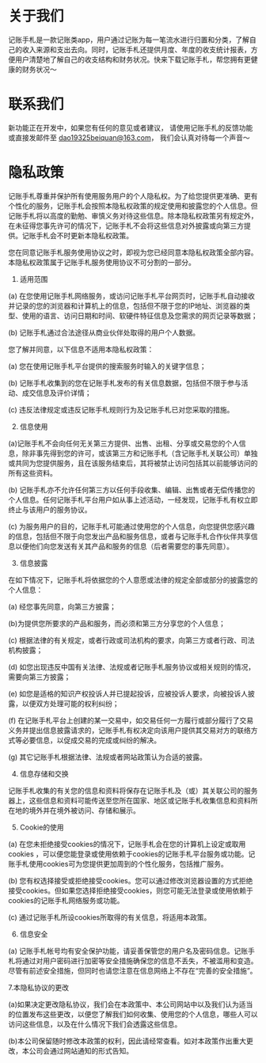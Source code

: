 # 关于我们

记账手札是一款记账类app，用户通过记账为每一笔流水进行归置和分类，了解自己的收入来源和支出去向。同时，记账手札还提供月度、年度的收支统计报表，方便用户清楚地了解自己的收支结构和财务状况。快来下载记账手札，帮您拥有更健康的财务状况～


# 联系我们

新功能正在开发中，如果您有任何的意见或者建议， 请使用记账手札的反馈功能或直接发邮件至 dao19325beiquan@163.com， 我们会认真对待每一个声音～


# 隐私政策

记账手札尊重并保护所有使用服务用户的个人隐私权。为了给您提供更准确、更有个性化的服务，记账手札会按照本隐私权政策的规定使用和披露您的个人信息。但记账手札将以高度的勤勉、审慎义务对待这些信息。除本隐私权政策另有规定外，在未征得您事先许可的情况下，记账手札不会将这些信息对外披露或向第三方提供。记账手札会不时更新本隐私权政策。

您在同意记账手札服务使用协议之时，即视为您已经同意本隐私权政策全部内容。本隐私权政策属于记账手札服务使用协议不可分割的一部分。

1. 适用范围

(a) 在您使用记账手札网络服务，或访问记账手札平台网页时，记账手札自动接收并记录的您的浏览器和计算机上的信息，包括但不限于您的IP地址、浏览器的类型、使用的语言、访问日期和时间、软硬件特征信息及您需求的网页记录等数据；

(b) 记账手札通过合法途径从商业伙伴处取得的用户个人数据。

您了解并同意，以下信息不适用本隐私权政策：

(a) 您在使用记账手札平台提供的搜索服务时输入的关键字信息；

(b) 记账手札收集到的您在记账手札发布的有关信息数据，包括但不限于参与活动、成交信息及评价详情；

(c) 违反法律规定或违反记账手札规则行为及记账手札已对您采取的措施。

2. 信息使用

(a)记账手札不会向任何无关第三方提供、出售、出租、分享或交易您的个人信息，除非事先得到您的许可，或该第三方和记账手札（含记账手札关联公司）单独或共同为您提供服务，且在该服务结束后，其将被禁止访问包括其以前能够访问的所有这些资料。

(b) 记账手札亦不允许任何第三方以任何手段收集、编辑、出售或者无偿传播您的个人信息。任何记账手札平台用户如从事上述活动，一经发现，记账手札有权立即终止与该用户的服务协议。

(c) 为服务用户的目的，记账手札可能通过使用您的个人信息，向您提供您感兴趣的信息，包括但不限于向您发出产品和服务信息，或者与记账手札合作伙伴共享信息以便他们向您发送有关其产品和服务的信息（后者需要您的事先同意）。

3. 信息披露

在如下情况下，记账手札将依据您的个人意愿或法律的规定全部或部分的披露您的个人信息：

(a) 经您事先同意，向第三方披露；

(b)为提供您所要求的产品和服务，而必须和第三方分享您的个人信息；

(c) 根据法律的有关规定，或者行政或司法机构的要求，向第三方或者行政、司法机构披露；

(d) 如您出现违反中国有关法律、法规或者记账手札服务协议或相关规则的情况，需要向第三方披露；

(e) 如您是适格的知识产权投诉人并已提起投诉，应被投诉人要求，向被投诉人披露，以便双方处理可能的权利纠纷；

(f) 在记账手札平台上创建的某一交易中，如交易任何一方履行或部分履行了交易义务并提出信息披露请求的，记账手札有权决定向该用户提供其交易对方的联络方式等必要信息，以促成交易的完成或纠纷的解决。

(g) 其它记账手札根据法律、法规或者网站政策认为合适的披露。

4. 信息存储和交换

记账手札收集的有关您的信息和资料将保存在记账手札及（或）其关联公司的服务器上，这些信息和资料可能传送至您所在国家、地区或记账手札收集信息和资料所在地的境外并在境外被访问、存储和展示。

5. Cookie的使用

(a) 在您未拒绝接受cookies的情况下，记账手札会在您的计算机上设定或取用cookies ，可以便您能登录或使用依赖于cookies的记账手札平台服务或功能。记账手札使用cookies可为您提供更加周到的个性化服务，包括推广服务。

(b) 您有权选择接受或拒绝接受cookies。您可以通过修改浏览器设置的方式拒绝接受cookies。但如果您选择拒绝接受cookies，则您可能无法登录或使用依赖于cookies的记账手札网络服务或功能。

(c) 通过记账手札所设cookies所取得的有关信息，将适用本政策。

6. 信息安全

(a) 记账手札帐号均有安全保护功能，请妥善保管您的用户名及密码信息。记账手札将通过对用户密码进行加密等安全措施确保您的信息不丢失，不被滥用和变造。尽管有前述安全措施，但同时也请您注意在信息网络上不存在“完善的安全措施”。



7.本隐私协议的更改

(a)如果决定更改隐私协议，我们会在本政策中、本公司网站中以及我们认为适当的位置发布这些更改，以便您了解我们如何收集、使用您的个人信息，哪些人可以访问这些信息，以及在什么情况下我们会透露这些信息。

(b)本公司保留随时修改本政策的权利，因此请经常查看。如对本政策作出重大更改，本公司会通过网站通知的形式告知。
